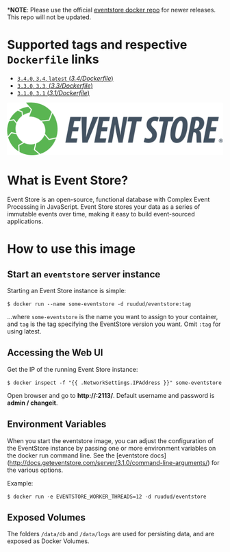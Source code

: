 ***NOTE**: Please use the official [eventstore docker repo](https://hub.docker.com/r/eventstore/) for newer releases. This repo will not be updated.

# Supported tags and respective `Dockerfile` links

-   [`3.4.0`, `3.4`, `latest` (*3.4/Dockerfile*)](https://github.com/ruudud/dockerfiles/blob/bbeadfa3dc207b6a6c85cabdb8f1e88f192910fd/eventstore/3.4/Dockerfile)
-   [`3.3.0`, `3.3`, (*3.3/Dockerfile*)](https://github.com/ruudud/dockerfiles/blob/32a14898c15979f0e7eb9a940196835bb1b51b37/eventstore/3.3/Dockerfile)
-   [`3.1.0`, `3.1` (*3.1/Dockerfile*)](https://github.com/ruudud/dockerfiles/blob/51c4a163f4b7b9b2a6e2e29316807064a21d5d3b/eventstore/3.1/Dockerfile)

![logo](https://raw.githubusercontent.com/EventStore/Brand/master/logos/eventstore.png)

# What is Event Store?

Event Store is an open-source, functional database with Complex Event
Processing in JavaScript. Event Store stores your data as a series of
immutable events over time, making it easy to build event-sourced applications.

# How to use this image

## Start an `eventstore` server instance
Starting an Event Store instance is simple:

    $ docker run --name some-eventstore -d ruudud/eventstore:tag

...where `some-eventstore` is the name you want to assign to your container,
and `tag` is the tag specifying the EventStore version you want. Omit `:tag`
for using latest.


## Accessing the Web UI
Get the IP of the running Event Store instance:

    $ docker inspect -f "{{ .NetworkSettings.IPAddress }}" some-eventstore

Open browser and go to **http://<ip-of-es-instance>:2113/**.
Default username and password is **admin / changeit**.

## Environment Variables
When you start the eventstore image, you can adjust the configuration of the
EventStore instance by passing one or more environment variables on the docker
run command line. See the [eventstore docs]
(http://docs.geteventstore.com/server/3.1.0/command-line-arguments/) for the
various options.

Example:

    $ docker run -e EVENTSTORE_WORKER_THREADS=12 -d ruudud/eventstore


## Exposed Volumes
The folders `/data/db` and `/data/logs` are used for persisting data, and are
exposed as Docker Volumes.

